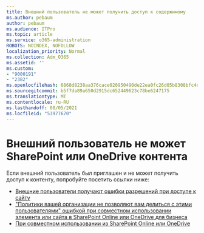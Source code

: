 ```yaml
---
title: Внешний пользователь не может получить доступ к содержимому
ms.author: pebaum
author: pebaum
ms.audience: ITPro
ms.topic: article
ms.service: o365-administration
ROBOTS: NOINDEX, NOFOLLOW
localization_priority: Normal
ms.collection: Adm_O365
ms.assetid: ''
ms.custom:
- "9000191"
- "2382"
ms.openlocfilehash: 6868d8238aa376cace020950490de22ea0fc26d05b8308bfc4d9e5f1fc992bf2
ms.sourcegitcommit: b5f7da89a650d2915dc652449623c78be6247175
ms.translationtype: MT
ms.contentlocale: ru-RU
ms.lasthandoff: 08/05/2021
ms.locfileid: "53977670"
---
```

# <a name="external-user-cannot-access-sharepoint-or-onedrive-content"></a>Внешний пользователь не может SharePoint или OneDrive контента

Если внешний пользователь был приглашен и не может получить доступ к контенту, попробуйте посетить ссылки ниже:

- [Внешние пользователи получают ошибки разрешений при доступе к сайту](https://docs.microsoft.com/sharepoint/support/administration/access-denied-or-need-permission-error-sharepoint-online-or-onedrive-for-business)
- ["Политики вашей организации не позволяют вам делиться с этими пользователями" ошибкой при совместном использовании элемента или сайта в SharePoint Online или OneDrive для бизнеса](https://docs.microsoft.com/sharepoint/support/administration/organization-policies-do-not-allow-you-to-share-with-users-error)
- [При совместном использовании из SharePoint Online или OneDrive](https://docs.microsoft.com/sharepoint/support/administration/sharing-options-grayed-out-when-sharing-from-sharepoint-online-or-onedrive)
